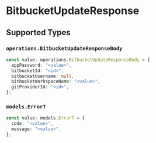 # BitbucketUpdateResponse


## Supported Types

### `operations.BitbucketUpdateResponseBody`

```typescript
const value: operations.BitbucketUpdateResponseBody = {
  appPassword: "<value>",
  bitbucketId: "<id>",
  bitbucketUsername: null,
  bitbucketWorkspaceName: "<value>",
  gitProviderId: "<id>",
};
```

### `models.ErrorT`

```typescript
const value: models.ErrorT = {
  code: "<value>",
  message: "<value>",
};
```

